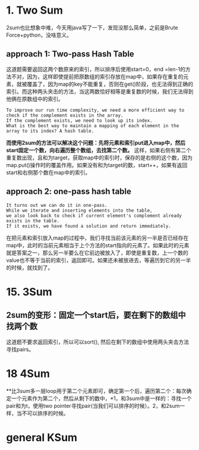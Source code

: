 # 1. Two Sum

2sum也比想象中难，今天用java写了一下，发现没那么简单，之前是Brute Force+python，没啥意义。
## approach 1: Two-pass Hash Table
这道题需要返回这两个数原来的索引，所以排序后使用start=0，end =len-1的方法不对，因为，这样即使提前把原数组的索引存放在map中，如果存在重复的元素，就被覆盖了，因为map的key不能重复，否则在get()阶段，也无法得到正确的索引。而这种两头夹击的方法，当这两数恰好相等是重复数的时候，我们无法得到他俩在原数组中的索引。

```
To improve our run time complexity, we need a more efficient way to check if the complement exists in the array.   
If the complement exists, we need to look up its index.   
What is the best way to maintain a mapping of each element in the array to its index? A hash table.
```

**而使用2sum的方法可以解决这个问题：先将元素和索引put进入map中，然后**
**start固定一个数，向右遍历整个数组，去找第二个数。**  这样，如果右侧有第二个重复数出现，且和为target，获取map中的索引时，保存的是右侧的这个数，因为map.put()操作时的覆盖作用。如果没有和为target的数，start++，如果有返回start和右侧那个数在map中的索引。
## approach 2: one-pass hash table
```
It turns out we can do it in one-pass.   
While we iterate and inserting elements into the table,   
we also look back to check if current element's complement already exists in the table.   
If it exists, we have found a solution and return immediately.
```
在把元素和索引放入map的过程中，我们寻找当前该元素的另一半是否已经存在map中，此时的当前元素相当于上个方法的start指向的元素了。如果此时的元素就是答案之一，那么另一半要么在它前边被放入了，即使是重复数，上一个数的value也不等于当前的索引，返回即可。如果还未被放进去，等遍历到它的另一半的时候，就找到了。

# 15. 3Sum

## 2sum的变形：固定一个start后，要在剩下的数组中找两个数
这道题不要求返回索引，所以可以sort(), 然后在剩下的数组中使用两头夹击方法寻找pairs。

# 18 4Sum
**比3sum多一层loop用于第二个元素即可，确定第一个后，遍历第二个：每次确定一个元素作为第二个，然后从剩下的数中，*1，和3sum中是一样的：寻找一个pair和为t，使用two pointer寻找pair(当我们可以排序的时候）。2，和2sum一样，当不可以排序的时候。

# general KSum



